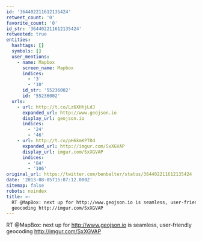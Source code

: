 ```yaml
---
id: '364402211612135424'
retweet_count: '0'
favorite_count: '0'
id_str: '364402211612135424'
retweeted: true
entities:
  hashtags: []
  symbols: []
  user_mentions:
    - name: Mapbox
      screen_name: Mapbox
      indices:
        - '3'
        - '10'
      id_str: '55236002'
      id: '55236002'
  urls:
    - url: http://t.co/Lz6XHhjLdJ
      expanded_url: http://www.geojson.io
      display_url: geojson.io
      indices:
        - '24'
        - '46'
    - url: http://t.co/pH6kmKPTDd
      expanded_url: http://imgur.com/SxXGVAP
      display_url: imgur.com/SxXGVAP
      indices:
        - '84'
        - '106'
original_url: https://twitter.com/benbalter/status/364402211612135424
date: '2013-08-05T15:07:12.000Z'
sitemap: false
robots: noindex
title: >-
  RT @MapBox: next up for http://www.geojson.io is seamless, user-friendly
  geocoding http://imgur.com/SxXGVAP
---
```


RT @MapBox: next up for http://www.geojson.io is seamless, user-friendly geocoding http://imgur.com/SxXGVAP